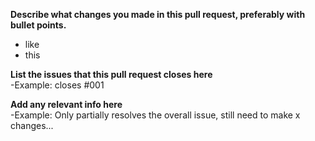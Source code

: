 **Describe what changes you made in this pull request, preferably with bullet points.**
* like
* this

**List the issues that this pull request closes here**
<br/>
-Example: closes #001

**Add any relevant info here**
<br/>
-Example: Only partially resolves the overall issue, still need to make x changes...
